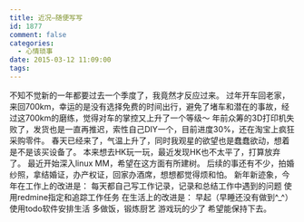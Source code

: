 ```yaml
---
title: 近况–随便写写
id: 1877
comment: false
categories:
  - 心情琐事
date: 2015-03-12 11:09:00
tags:
---
```


不知不觉新的一年都要过去一个季度了，我竟然才反应过来。
过年开车回老家，来回700km，幸运的是没有选择免费的时间出行，避免了堵车和潜在的事故，经过这700km的磨练，觉得对车的掌控又上升了一个等级～
年前众筹的3D打印机失败了，发货也是一直再推迟，索性自己DIY一个，目前进度30%，还在淘宝上疯狂采购零件。
春天已经来了，气温上升了，同时我观星的欲望也是蠢蠢欲动，想着是不是该买设备了。
本来想去HK玩一玩，最近发现HK也不太平了，打算放弃了。
最近开始深入linux MM，希望在这方面有所建树。
后续的事还有不少，拍婚纱照，拿结婚证，办产权证，回家办酒席，想想都觉得烦和怕。
新年新迹象，今年在工作上的改进是：
每天都自己写工作记录，记录和总结工作中遇到的问题
使用redmine指定和追踪工作任务
在生活上的改进是：
早起（早睡还没有做到^_^）
使用todo软件安排生活
多做饭，锻炼厨艺
游戏玩的少了
希望能保持下去。